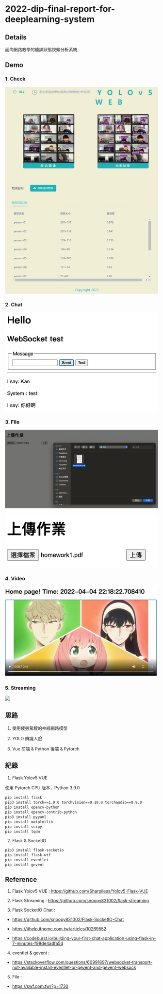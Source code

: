 # 2022-dip-final-report-for-deeplearning-system

## Details

面向網路教學的聽課狀態視頻分析系統

## Demo

### 1. Check

![](img/demo-check-sys.gif)

### 2. Chat

![](img/demo-chat-sys.png)

### 3. File

![](img/demo-file-sys-0.png)

![](img/demo-file-sys-1.png)

### 4. Video

![](img/demo-video-sys.png)

### 5. Streaming

![](img/demo-streaming-sys.png)


## 思路

1. 使用疲勞駕駛的神經網路模型

2. YOLO 辨識人臉

3. Vue 前端 & Python 後端 & Pytorch

## 紀錄

1. Flask Yolov5 VUE

使用 Pytorch CPU 版本，Python 3.9.0

```
pip install flask
pip3 install torch==1.9.0 torchvision==0.10.0 torchaudio==0.9.0
pip install opencv-python   
pip install opencv-contrib-python
pip3 install pyyaml
pip install matplotlib
pip install scipy
pip install tqdm
```

2. Flask & SocketIO

```
pip3 install flask-socketio
pip install flask-wtf
pip install eventlet
pip install gevent
```

## Reference

1. Flask Yolov5 VUE : https://github.com/Sharpiless/Yolov5-Flask-VUE

2. Flask Streaming : https://github.com/snoopy831002/flask-streaming

3. Flask SocketIO Chat : 

- https://github.com/snoopy831002/Flask-SocketIO-Chat

- https://ithelp.ithome.com.tw/articles/10269552

- https://codeburst.io/building-your-first-chat-application-using-flask-in-7-minutes-f98de4adfa5d

4. eventlet & gevent :

- https://stackoverflow.com/questions/60991897/websocket-transport-not-available-install-eventlet-or-gevent-and-gevent-websock


5. File : 

- https://swf.com.tw/?p=1730

